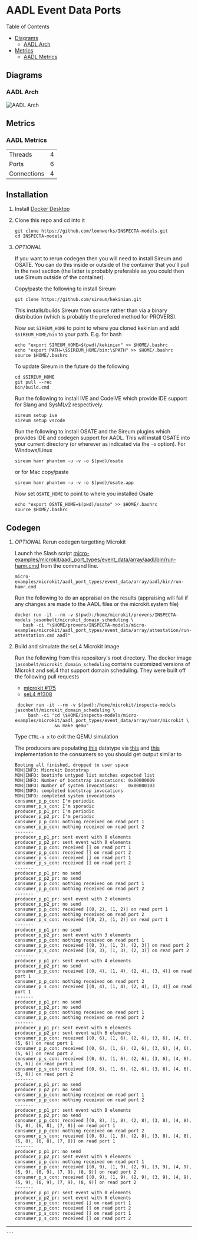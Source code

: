 # AADL Event Data Ports

 Table of Contents
  * [Diagrams](#diagrams)
    * [AADL Arch](#aadl-arch)
  * [Metrics](#metrics)
    * [AADL Metrics](#aadl-metrics)

## Diagrams
### AADL Arch
![AADL Arch](aadl/diagrams/arch.svg)

## Metrics
### AADL Metrics
| | |
|--|--|
|Threads|4|
|Ports|6|
|Connections|4|


## Installation


1. Install [Docker Desktop](https://www.docker.com/products/docker-desktop/)

1. Clone this repo and cd into it

   ```
   git clone https://github.com/loonwerks/INSPECTA-models.git
   cd INSPECTA-models
   ```

1. *OPTIONAL*

    If you want to rerun codegen then you will need to install Sireum
    and OSATE.  You can do this inside or outside of the container that you'll pull in the next section (the latter is probably preferable as you could then use Sireum outside of the container).

    Copy/paste the following to install Sireum
    ```
    git clone https://github.com/sireum/kekinian.git
    ```

    This installs/builds Sireum from source rather than via a binary distribution (which is probably the prefered method for PROVERS).  

    Now set ``SIREUM_HOME`` to point to where you cloned kekinian and add ``$SIREUM_HOME/bin`` to your path.  E.g. for bash

    ```
    echo "export SIREUM_HOME=$(pwd)/kekinian" >> $HOME/.bashrc
    echo "export PATH=\$SIREUM_HOME/bin:\$PATH" >> $HOME/.bashrc
    source $HOME/.bashrc
    ```

    To update Sireum in the future do the following
    ```
    cd $SIREUM_HOME
    git pull --rec
    bin/build.cmd
    ```

    Run the following to install IVE and CodeIVE which provide IDE support for Slang and SysMLv2 respectively.
    ```
    sireum setup ive
    sireum setup vscode
    ```

    Run the following to install OSATE and the Sireum plugins which provides IDE and codegen support for AADL. This will install OSATE into your current directory (or wherever as indicated via the ``-o`` option).  For Windows/Linux 
    ```
    sireum hamr phantom -u -v -o $(pwd)/osate
    ```

    or for Mac copy/paste
    ```
    sireum hamr phantom -u -v -o $(pwd)/osate.app
    ```

    Now set ``OSATE_HOME`` to point to where you installed Osate

    ```
    echo "export OSATE_HOME=$(pwd)/osate" >> $HOME/.bashrc
    source $HOME/.bashrc
    ```

## Codegen

1. *OPTIONAL* Rerun codegen targetting Microkit
   
    Launch the Slash script [micro-examples/microkit/aadl_port_types/event_data/array/aadl/bin/run-hamr.cmd](aadl/bin/run-hamr.cmd) from the command line.  

   ```
   micro-examples/microkit/aadl_port_types/event_data/array/aadl/bin/run-hamr.cmd
   ```

   Run the following to do an appraisal on the results (appraising will fail if any changes are made to the AADL files or the microkit.system file)

   ```
   docker run -it --rm -v $(pwd):/home/microkit/provers/INSPECTA-models jasonbelt/microkit_domain_scheduling \
      bash -ci "\$HOME/provers/INSPECTA-models/micro-examples/microkit/aadl_port_types/event_data/array/attestation/run-attestation.cmd aadl"
   ``` 

1. Build and simulate the seL4 Microkit image

    Run the following from this repository's root directory.  The docker image ``jasonbelt/microkit_domain_scheduling`` contains customized versions of Microkit and seL4 that support domain scheduling. They were built off the following pull requests

   - [microkit #175](https://github.com/seL4/microkit/pull/175)
   - [seL4 #1308](https://github.com/seL4/seL4/pull/1308)

   ```
    docker run -it --rm -v $(pwd):/home/microkit/inspecta-models jasonbelt/microkit_domain_scheduling \
        bash -ci "cd \$HOME/inspecta-models/micro-examples/microkit/aadl_port_types/event_data/array/hamr/microkit \
                  && make qemu"
    ```

    Type ``CTRL-a x`` to exit the QEMU simulation

    The producers are populating [this](aadl/event_data_2_prod_2_cons.aadl#L23-L29) datatype via [this](hamr/microkit/components/producer_p_p1_producer/src/producer_p_p1_producer_user.c#L11-L31) and [this](hamr/microkit/components/producer_p_p2_producer/src/producer_p_p2_producer_user.c#L12-L30) implementation to the consumers so you should get output similar to

    ```
    Booting all finished, dropped to user space
    MON|INFO: Microkit Bootstrap
    MON|INFO: bootinfo untyped list matches expected list
    MON|INFO: Number of bootstrap invocations: 0x00000009
    MON|INFO: Number of system invocations:    0x00000103
    MON|INFO: completed bootstrap invocations
    MON|INFO: completed system invocations
    consumer_p_p_con: I'm periodic
    consumer_p_s_con: I'm sporadic
    producer_p_p1_pr: I'm periodic
    producer_p_p2_pr: I'm periodic
    consumer_p_p_con: nothing received on read port 1
    consumer_p_p_con: nothing received on read port 2
    -------
    producer_p_p1_pr: sent event with 0 elements
    producer_p_p2_pr: sent event with 0 elements
    consumer_p_p_con: received [] on read port 1
    consumer_p_p_con: received [] on read port 2
    consumer_p_s_con: received [] on read port 1
    consumer_p_s_con: received [] on read port 2
    -------
    producer_p_p1_pr: no send
    producer_p_p2_pr: no send
    consumer_p_p_con: nothing received on read port 1
    consumer_p_p_con: nothing received on read port 2
    -------
    producer_p_p1_pr: sent event with 2 elements
    producer_p_p2_pr: no send
    consumer_p_p_con: received [(0, 2), (1, 2)] on read port 1
    consumer_p_p_con: nothing received on read port 2
    consumer_p_s_con: received [(0, 2), (1, 2)] on read port 1
    -------
    producer_p_p1_pr: no send
    producer_p_p2_pr: sent event with 3 elements
    consumer_p_p_con: nothing received on read port 1
    consumer_p_p_con: received [(0, 3), (1, 3), (2, 3)] on read port 2
    consumer_p_s_con: received [(0, 3), (1, 3), (2, 3)] on read port 2
    -------
    producer_p_p1_pr: sent event with 4 elements
    producer_p_p2_pr: no send
    consumer_p_p_con: received [(0, 4), (1, 4), (2, 4), (3, 4)] on read port 1
    consumer_p_p_con: nothing received on read port 2
    consumer_p_s_con: received [(0, 4), (1, 4), (2, 4), (3, 4)] on read port 1
    -------
    producer_p_p1_pr: no send
    producer_p_p2_pr: no send
    consumer_p_p_con: nothing received on read port 1
    consumer_p_p_con: nothing received on read port 2
    -------
    producer_p_p1_pr: sent event with 6 elements
    producer_p_p2_pr: sent event with 6 elements
    consumer_p_p_con: received [(0, 6), (1, 6), (2, 6), (3, 6), (4, 6), (5, 6)] on read port 1
    consumer_p_p_con: received [(0, 6), (1, 6), (2, 6), (3, 6), (4, 6), (5, 6)] on read port 2
    consumer_p_s_con: received [(0, 6), (1, 6), (2, 6), (3, 6), (4, 6), (5, 6)] on read port 1
    consumer_p_s_con: received [(0, 6), (1, 6), (2, 6), (3, 6), (4, 6), (5, 6)] on read port 2
    -------
    producer_p_p1_pr: no send
    producer_p_p2_pr: no send
    consumer_p_p_con: nothing received on read port 1
    consumer_p_p_con: nothing received on read port 2
    -------
    producer_p_p1_pr: sent event with 8 elements
    producer_p_p2_pr: no send
    consumer_p_p_con: received [(0, 8), (1, 8), (2, 8), (3, 8), (4, 8), (5, 8), (6, 8), (7, 8)] on read port 1
    consumer_p_p_con: nothing received on read port 2
    consumer_p_s_con: received [(0, 8), (1, 8), (2, 8), (3, 8), (4, 8), (5, 8), (6, 8), (7, 8)] on read port 1
    -------
    producer_p_p1_pr: no send
    producer_p_p2_pr: sent event with 9 elements
    consumer_p_p_con: nothing received on read port 1
    consumer_p_p_con: received [(0, 9), (1, 9), (2, 9), (3, 9), (4, 9), (5, 9), (6, 9), (7, 9), (8, 9)] on read port 2
    consumer_p_s_con: received [(0, 9), (1, 9), (2, 9), (3, 9), (4, 9), (5, 9), (6, 9), (7, 9), (8, 9)] on read port 2
    -------
    producer_p_p1_pr: sent event with 0 elements
    producer_p_p2_pr: sent event with 0 elements
    consumer_p_p_con: received [] on read port 1
    consumer_p_p_con: received [] on read port 2
    consumer_p_s_con: received [] on read port 1
    consumer_p_s_con: received [] on read port 2
-------
    ```